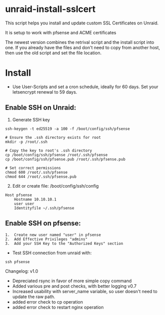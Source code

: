 # unraid-install-sslcert

This script helps you install and update custom SSL Certificates on Unraid.

It is setup to work with pfsense and ACME certificates

The newest version combines the retrival script and the install script into one.  If you already have the files and don't need to copy from another host, then use the old script and set the file location.

# Install
- Use User-Scripts and set a cron schedule, ideally for 60 days.  Set your letsencrypt renewal to 59 days.

## Enable SSH on Unraid:

   1.  Generate SSH key

```
ssh-keygen -t ed25519 -a 100 -f /boot/config/ssh/pfsense

# Ensure the .ssh directory exists for root
mkdir -p /root/.ssh

# Copy the key to root's .ssh directory
cp /boot/config/ssh/pfsense /root/.ssh/pfsense
cp /boot/config/ssh/pfsense.pub /root/.ssh/pfsense.pub

# Set correct permissions
chmod 600 /root/.ssh/pfsense
chmod 644 /root/.ssh/pfsense.pub
```

   2.  Edit or create file: /boot/config/ssh/config

```
Host pfsense
    Hostname 10.10.10.1
    user user
    Identityfile ~/.ssh/pfsense
```

## Enable SSH on pfsense:

    1.  Create new user named "user" in pfsense
    2.  Add Effective Privileges "admins"
    3.  Add your SSH Key to the "Authorized Keys" section

- Test SSH connection from unraid with:

```
ssh pfsense
```

Changelog:
v1.0
- Depreciated rsync in favor of more simple copy command
- Added various pre and post checks, with better logging
v0.7
- Increased usability with server_name variable, so user doesn't need to update the raw path.
- added error check to cp operation
- added error check to restart nginx operation
